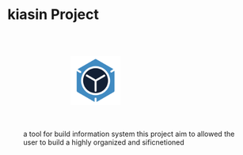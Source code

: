 
<h1 style="padding-bottom:2rem;padding-top:3rem"
>kiasin Project</h1>

<div  style="padding-top:1rem;padding-left:8rem;">
   <img src="./public/icon.png" width="100"/>
</div>
<p style="padding:2rem;">
    a tool for build information system this project aim to allowed the user to build a highly organized and sificnetioned
</p>
  

